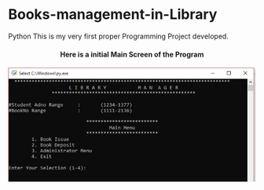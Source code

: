 # Books-management-in-Library
Python
This is my very first proper Programming Project developed.
  <h4 align="center"> Here is a initial Main Screen of the Program</h4>
<p align="center">

  <img src="https://github.com/rakeshksx/Books-management-in-LIBRARY-/blob/main/main.PNG?raw=true"/>
</p>
